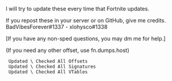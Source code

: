 I will try to update these every time that Fortnite updates.

 If you repost these in your server or on GitHub, give me credits. BadVibesForever#1337 - xlohysco#1338

  [If you have any non-sped questions, you may dm me for help.]
   
   (If you need any other offset, use fn.dumps.host)


     Updated \ Checked All Offsets
     Updated \ Checked All Signatures
     Updated \ Checked All VTables
